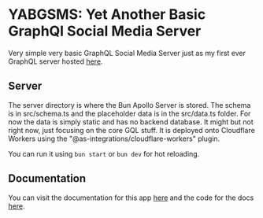 # YABGSMS: Yet Another Basic GraphQl Social Media Server

Very simple very basic GraphQL Social Media Server just as my first ever GraphQL server hosted [here](https://yabgsms.amianthus.workers.dev).

## Server

The server directory is where the Bun Apollo Server is stored. The schema is in src/schema.ts and the placeholder data is in the src/data.ts folder. For now the data is simply static and has no backend database. It might but not right now, just focusing on the core GQL stuff. It is deployed onto Cloudflare Workers using the "@as-integrations/cloudflare-workers" plugin.

You can run it using `bun start` or `bun dev` for hot reloading.

## Documentation

You can visit the documentation for this app [here](https://yabgsms-docs.amianthus.workers.dev/docs) and the code for the docs [here](https://github.com/sirtenzin/yabgsmsd).